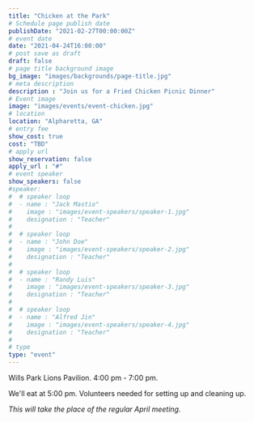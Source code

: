 ```yaml
---
title: "Chicken at the Park"
# Schedule page publish date
publishDate: "2021-02-27T00:00:00Z"
# event date
date: "2021-04-24T16:00:00"
# post save as draft
draft: false
# page title background image
bg_image: "images/backgrounds/page-title.jpg"
# meta description
description : "Join us for a Fried Chicken Picnic Dinner"
# Event image
image: "images/events/event-chicken.jpg"
# location
location: "Alpharetta, GA"
# entry fee
show_cost: true
cost: "TBD"
# apply url
show_reservation: false
apply_url : "#"
# event speaker
show_speakers: false
#speaker:
#  # speaker loop
#  - name : "Jack Mastio"
#    image : "images/event-speakers/speaker-1.jpg"
#    designation : "Teacher"
#
#  # speaker loop
#  - name : "John Doe"
#    image : "images/event-speakers/speaker-2.jpg"
#    designation : "Teacher"
#
#  # speaker loop
#  - name : "Randy Luis"
#    image : "images/event-speakers/speaker-3.jpg"
#    designation : "Teacher"
#
#  # speaker loop
#  - name : "Alfred Jin"
#    image : "images/event-speakers/speaker-4.jpg"
#    designation : "Teacher"
#
# type
type: "event"
---
```


Wills Park Lions Pavilion. 4:00 pm - 7:00 pm.

We'll eat at 5:00 pm. Volunteers needed for setting up and cleaning up.

*This will take the place of the regular April meeting.*